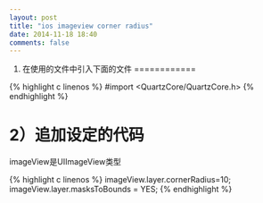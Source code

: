 ```yaml
---
layout: post
title: "ios imageview corner radius"
date: 2014-11-18 18:40
comments: false
---
```


1) 在使用的文件中引入下面的文件
============

{% highlight c linenos %}
 #import <QuartzCore/QuartzCore.h>
{% endhighlight %}

2）追加设定的代码
============

imageView是UIImageView类型

{% highlight c linenos %}
imageView.layer.cornerRadius=10;
imageView.layer.masksToBounds = YES;
{% endhighlight %}


